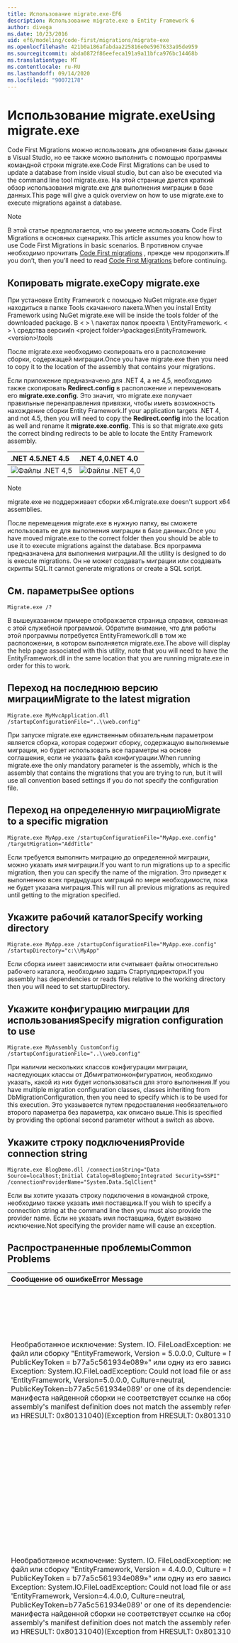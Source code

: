 ```yaml
---
title: Использование migrate.exe-EF6
description: Использование migrate.exe в Entity Framework 6
author: divega
ms.date: 10/23/2016
uid: ef6/modeling/code-first/migrations/migrate-exe
ms.openlocfilehash: 421b0a186afabdaa225816e0e5967633a95de959
ms.sourcegitcommit: abda0872f86eefeca191a9a11bfca976bc14468b
ms.translationtype: MT
ms.contentlocale: ru-RU
ms.lasthandoff: 09/14/2020
ms.locfileid: "90072178"
---
```

# <a name="using-migrateexe"></a><span data-ttu-id="11a7a-103">Использование migrate.exe</span><span class="sxs-lookup"><span data-stu-id="11a7a-103">Using migrate.exe</span></span>
<span data-ttu-id="11a7a-104">Code First Migrations можно использовать для обновления базы данных в Visual Studio, но ее также можно выполнить с помощью программы командной строки migrate.exe.</span><span class="sxs-lookup"><span data-stu-id="11a7a-104">Code First Migrations can be used to update a database from inside visual studio, but can also be executed via the command line tool migrate.exe.</span></span> <span data-ttu-id="11a7a-105">На этой странице дается краткий обзор использования migrate.exe для выполнения миграции в базе данных.</span><span class="sxs-lookup"><span data-stu-id="11a7a-105">This page will give a quick overview on how to use migrate.exe to execute migrations against a database.</span></span>

> [!NOTE]
> <span data-ttu-id="11a7a-106">В этой статье предполагается, что вы умеете использовать Code First Migrations в основных сценариях.</span><span class="sxs-lookup"><span data-stu-id="11a7a-106">This article assumes you know how to use Code First Migrations in basic scenarios.</span></span> <span data-ttu-id="11a7a-107">В противном случае необходимо прочитать [Code First migrations](xref:ef6/modeling/code-first/migrations/index) , прежде чем продолжить.</span><span class="sxs-lookup"><span data-stu-id="11a7a-107">If you don’t, then you’ll need to read [Code First Migrations](xref:ef6/modeling/code-first/migrations/index) before continuing.</span></span>

## <a name="copy-migrateexe"></a><span data-ttu-id="11a7a-108">Копировать migrate.exe</span><span class="sxs-lookup"><span data-stu-id="11a7a-108">Copy migrate.exe</span></span>

<span data-ttu-id="11a7a-109">При установке Entity Framework с помощью NuGet migrate.exe будет находиться в папке Tools скачанного пакета.</span><span class="sxs-lookup"><span data-stu-id="11a7a-109">When you install Entity Framework using NuGet migrate.exe will be inside the tools folder of the downloaded package.</span></span> <span data-ttu-id="11a7a-110">В &lt; &gt; \\ пакетах папок проекта \\ EntityFramework. &lt; &gt; \\ средства версии</span><span class="sxs-lookup"><span data-stu-id="11a7a-110">In &lt;project folder&gt;\\packages\\EntityFramework.&lt;version&gt;\\tools</span></span>

<span data-ttu-id="11a7a-111">После migrate.exe необходимо скопировать его в расположение сборки, содержащей миграции.</span><span class="sxs-lookup"><span data-stu-id="11a7a-111">Once you have migrate.exe then you need to copy it to the location of the assembly that contains your migrations.</span></span>

<span data-ttu-id="11a7a-112">Если приложение предназначено для .NET 4, а не 4,5, необходимо также скопировать **Redirect.config** в расположение и переименовать его **migrate.exe.config**. Это значит, что migrate.exe получает правильные перенаправления привязки, чтобы иметь возможность нахождение сборки Entity Framework.</span><span class="sxs-lookup"><span data-stu-id="11a7a-112">If your application targets .NET 4, and not 4.5, then you will need to copy the **Redirect.config** into the location as well and rename it **migrate.exe.config**. This is so that migrate.exe gets the correct binding redirects to be able to locate the Entity Framework assembly.</span></span>

| <span data-ttu-id="11a7a-113">.NET 4.5</span><span class="sxs-lookup"><span data-stu-id="11a7a-113">.NET 4.5</span></span>                                      | <span data-ttu-id="11a7a-114">.NET 4,0</span><span class="sxs-lookup"><span data-stu-id="11a7a-114">.NET 4.0</span></span>                                      |
|:----------------------------------------------|:----------------------------------------------|
| ![Файлы .NET 4,5](~/ef6/media/net45files.png) | ![Файлы .NET 4,0](~/ef6/media/net40files.png) |

> [!NOTE]
> <span data-ttu-id="11a7a-117">migrate.exe не поддерживает сборки x64.</span><span class="sxs-lookup"><span data-stu-id="11a7a-117">migrate.exe doesn't support x64 assemblies.</span></span>

<span data-ttu-id="11a7a-118">После перемещения migrate.exe в нужную папку, вы сможете использовать ее для выполнения миграции в базе данных.</span><span class="sxs-lookup"><span data-stu-id="11a7a-118">Once you have moved migrate.exe to the correct folder then you should be able to use it to execute migrations against the database.</span></span> <span data-ttu-id="11a7a-119">Вся программа предназначена для выполнения миграции.</span><span class="sxs-lookup"><span data-stu-id="11a7a-119">All the utility is designed to do is execute migrations.</span></span> <span data-ttu-id="11a7a-120">Он не может создавать миграции или создавать скрипты SQL.</span><span class="sxs-lookup"><span data-stu-id="11a7a-120">It cannot generate migrations or create a SQL script.</span></span>

## <a name="see-options"></a><span data-ttu-id="11a7a-121">См. параметры</span><span class="sxs-lookup"><span data-stu-id="11a7a-121">See options</span></span>

``` console
Migrate.exe /?
```

<span data-ttu-id="11a7a-122">В вышеуказанном примере отображается страница справки, связанная с этой служебной программой. Обратите внимание, что для работы этой программы потребуется EntityFramework.dll в том же расположении, в котором выполняется migrate.exe.</span><span class="sxs-lookup"><span data-stu-id="11a7a-122">The above will display the help page associated with this utility, note that you will need to have the EntityFramework.dll in the same location that you are running migrate.exe in order for this to work.</span></span>

## <a name="migrate-to-the-latest-migration"></a><span data-ttu-id="11a7a-123">Переход на последнюю версию миграции</span><span class="sxs-lookup"><span data-stu-id="11a7a-123">Migrate to the latest migration</span></span>

``` console
Migrate.exe MyMvcApplication.dll /startupConfigurationFile="..\\web.config"
```

<span data-ttu-id="11a7a-124">При запуске migrate.exe единственным обязательным параметром является сборка, которая содержит сборку, содержащую выполняемые миграции, но будет использовать все параметры на основе соглашения, если не указать файл конфигурации.</span><span class="sxs-lookup"><span data-stu-id="11a7a-124">When running migrate.exe the only mandatory parameter is the assembly, which is the assembly that contains the migrations that you are trying to run, but it will use all convention based settings if you do not specify the configuration file.</span></span>

## <a name="migrate-to-a-specific-migration"></a><span data-ttu-id="11a7a-125">Переход на определенную миграцию</span><span class="sxs-lookup"><span data-stu-id="11a7a-125">Migrate to a specific migration</span></span>

``` console
Migrate.exe MyApp.exe /startupConfigurationFile="MyApp.exe.config" /targetMigration="AddTitle"
```

<span data-ttu-id="11a7a-126">Если требуется выполнить миграцию до определенной миграции, можно указать имя миграции.</span><span class="sxs-lookup"><span data-stu-id="11a7a-126">If you want to run migrations up to a specific migration, then you can specify the name of the migration.</span></span> <span data-ttu-id="11a7a-127">Это приведет к выполнению всех предыдущих миграций по мере необходимости, пока не будет указана миграция.</span><span class="sxs-lookup"><span data-stu-id="11a7a-127">This will run all previous migrations as required until getting to the migration specified.</span></span>

## <a name="specify-working-directory"></a><span data-ttu-id="11a7a-128">Укажите рабочий каталог</span><span class="sxs-lookup"><span data-stu-id="11a7a-128">Specify working directory</span></span>

``` console
Migrate.exe MyApp.exe /startupConfigurationFile="MyApp.exe.config" /startupDirectory="c:\\MyApp"
```

<span data-ttu-id="11a7a-129">Если сборка имеет зависимости или считывает файлы относительно рабочего каталога, необходимо задать Стартупдиректори.</span><span class="sxs-lookup"><span data-stu-id="11a7a-129">If you assembly has dependencies or reads files relative to the working directory then you will need to set startupDirectory.</span></span>

## <a name="specify-migration-configuration-to-use"></a><span data-ttu-id="11a7a-130">Укажите конфигурацию миграции для использования</span><span class="sxs-lookup"><span data-stu-id="11a7a-130">Specify migration configuration to use</span></span>

``` console
Migrate.exe MyAssembly CustomConfig /startupConfigurationFile="..\\web.config"
```

<span data-ttu-id="11a7a-131">При наличии нескольких классов конфигурации миграции, наследующих классы от Дбмигратионконфигуратион, необходимо указать, какой из них будет использоваться для этого выполнения.</span><span class="sxs-lookup"><span data-stu-id="11a7a-131">If you have multiple migration configuration classes, classes inheriting from DbMigrationConfiguration, then you need to specify which is to be used for this execution.</span></span> <span data-ttu-id="11a7a-132">Это указывается путем предоставления необязательного второго параметра без параметра, как описано выше.</span><span class="sxs-lookup"><span data-stu-id="11a7a-132">This is specified by providing the optional second parameter without a switch as above.</span></span>

## <a name="provide-connection-string"></a><span data-ttu-id="11a7a-133">Укажите строку подключения</span><span class="sxs-lookup"><span data-stu-id="11a7a-133">Provide connection string</span></span>

``` console
Migrate.exe BlogDemo.dll /connectionString="Data Source=localhost;Initial Catalog=BlogDemo;Integrated Security=SSPI" /connectionProviderName="System.Data.SqlClient"
```

<span data-ttu-id="11a7a-134">Если вы хотите указать строку подключения в командной строке, необходимо также указать имя поставщика.</span><span class="sxs-lookup"><span data-stu-id="11a7a-134">If you wish to specify a connection string at the command line then you must also provide the provider name.</span></span> <span data-ttu-id="11a7a-135">Если не указать имя поставщика, будет вызвано исключение.</span><span class="sxs-lookup"><span data-stu-id="11a7a-135">Not specifying the provider name will cause an exception.</span></span>

## <a name="common-problems"></a><span data-ttu-id="11a7a-136">Распространенные проблемы</span><span class="sxs-lookup"><span data-stu-id="11a7a-136">Common Problems</span></span>

| <span data-ttu-id="11a7a-137">Сообщение об ошибке</span><span class="sxs-lookup"><span data-stu-id="11a7a-137">Error Message</span></span>                                                                                                                                                                                                                                                                                                                      | <span data-ttu-id="11a7a-138">Решение</span><span class="sxs-lookup"><span data-stu-id="11a7a-138">Solution</span></span>                                                                                                                                                                                                                                                                                             |
|:-----------------------------------------------------------------------------------------------------------------------------------------------------------------------------------------------------------------------------------------------------------------------------------------------------------------------------------|:-----------------------------------------------------------------------------------------------------------------------------------------------------------------------------------------------------------------------------------------------------------------------------------------------------|
| <span data-ttu-id="11a7a-139">Необработанное исключение: System. IO. FileLoadException: не удалось загрузить файл или сборку "EntityFramework, Version = 5.0.0.0, Culture = Neutral, PublicKeyToken = b77a5c561934e089»" или одну из его зависимостей.</span><span class="sxs-lookup"><span data-stu-id="11a7a-139">Unhandled Exception: System.IO.FileLoadException:  Could not load file or assembly 'EntityFramework, Version=5.0.0.0, Culture=neutral, PublicKeyToken=b77a5c561934e089' or one of its dependencies.</span></span> <span data-ttu-id="11a7a-140">Определение манифеста найденной сборки не соответствует ссылке на сборку.</span><span class="sxs-lookup"><span data-stu-id="11a7a-140">The located assembly's manifest definition does not match the assembly reference.</span></span> <span data-ttu-id="11a7a-141">(Исключение из HRESULT: 0x80131040)</span><span class="sxs-lookup"><span data-stu-id="11a7a-141">(Exception from HRESULT: 0x80131040)</span></span>         | <span data-ttu-id="11a7a-142">Обычно это означает, что вы используете приложение .NET 4 без файла Redirect.config.</span><span class="sxs-lookup"><span data-stu-id="11a7a-142">This typically means that you are running a .NET 4 application without the Redirect.config file.</span></span> <span data-ttu-id="11a7a-143">Необходимо скопировать Redirect.config в то же расположение, что и migrate.exe, и переименовать его в migrate.exe.config.</span><span class="sxs-lookup"><span data-stu-id="11a7a-143">You need to copy the Redirect.config to the same location as migrate.exe and rename it to migrate.exe.config.</span></span>                                                                                       |
| <span data-ttu-id="11a7a-144">Необработанное исключение: System. IO. FileLoadException: не удалось загрузить файл или сборку "EntityFramework, Version = 4.4.0.0, Culture = Neutral, PublicKeyToken = b77a5c561934e089»" или одну из его зависимостей.</span><span class="sxs-lookup"><span data-stu-id="11a7a-144">Unhandled Exception: System.IO.FileLoadException: Could not load file or assembly 'EntityFramework, Version=4.4.0.0, Culture=neutral, PublicKeyToken=b77a5c561934e089' or one of its dependencies.</span></span> <span data-ttu-id="11a7a-145">Определение манифеста найденной сборки не соответствует ссылке на сборку.</span><span class="sxs-lookup"><span data-stu-id="11a7a-145">The located assembly's manifest definition does not match the assembly reference.</span></span> <span data-ttu-id="11a7a-146">(Исключение из HRESULT: 0x80131040)</span><span class="sxs-lookup"><span data-stu-id="11a7a-146">(Exception from HRESULT: 0x80131040)</span></span>          | <span data-ttu-id="11a7a-147">Это исключение означает, что вы используете приложение .NET 4,5 с Redirect.config, скопированным в расположение migrate.exe.</span><span class="sxs-lookup"><span data-stu-id="11a7a-147">This exception means that you are running a .NET 4.5 application with the Redirect.config copied to the migrate.exe location.</span></span> <span data-ttu-id="11a7a-148">Если приложение является .NET 4,5, то нет необходимости иметь файл конфигурации с перенаправлениями внутри.</span><span class="sxs-lookup"><span data-stu-id="11a7a-148">If your app is .NET 4.5 then you do not need to have the config file with the redirects inside.</span></span> <span data-ttu-id="11a7a-149">Удалите файл migrate.exe.config.</span><span class="sxs-lookup"><span data-stu-id="11a7a-149">Delete the migrate.exe.config file.</span></span>                                    |
| <span data-ttu-id="11a7a-150">Ошибка: не удалось обновить базу данных в соответствии с текущей моделью, так как имеются ожидающие изменения и отключена автоматическая миграция.</span><span class="sxs-lookup"><span data-stu-id="11a7a-150">ERROR: Unable to update database to match the current model because there are pending changes and automatic migration is disabled.</span></span> <span data-ttu-id="11a7a-151">Либо запишите ожидающие изменения модели в перенос на основе кода, либо включите автоматическую миграцию.</span><span class="sxs-lookup"><span data-stu-id="11a7a-151">Either write the pending model changes to a code-based migration or enable automatic migration.</span></span> <span data-ttu-id="11a7a-152">Задайте для Дбмигратионсконфигуратион. Аутоматикмигратионсенаблед значение true, чтобы включить автоматическую миграцию.</span><span class="sxs-lookup"><span data-stu-id="11a7a-152">Set DbMigrationsConfiguration.AutomaticMigrationsEnabled to true to enable automatic migration.</span></span> | <span data-ttu-id="11a7a-153">Эта ошибка возникает при выполнении миграции, если вы еще не создавали миграцию на работу с изменениями, внесенными в модель, и база данных не соответствует модели.</span><span class="sxs-lookup"><span data-stu-id="11a7a-153">This error occurs if running migrate when you haven’t created a migration to cope with changes made to the model, and the database does not match the model.</span></span> <span data-ttu-id="11a7a-154">Примером этого является добавление свойства в класс модели, а затем выполнение migrate.exe без создания миграции для обновления базы данных.</span><span class="sxs-lookup"><span data-stu-id="11a7a-154">Adding a property to a model class then running migrate.exe without creating a migration to upgrade the database is an example of this.</span></span> |
| <span data-ttu-id="11a7a-155">Ошибка: тип не разрешен для члена "System. Data. Entity. migrations. Design. Тулингфакаде + Упдатеруннер, EntityFramework, Version = 5.0.0.0, Culture = Neutral, PublicKeyToken = b77a5c561934e089»".</span><span class="sxs-lookup"><span data-stu-id="11a7a-155">ERROR: Type is not resolved for member 'System.Data.Entity.Migrations.Design.ToolingFacade+UpdateRunner,EntityFramework, Version=5.0.0.0, Culture=neutral, PublicKeyToken=b77a5c561934e089'.</span></span>                                                                                                                                       | <span data-ttu-id="11a7a-156">Эта ошибка может быть вызвана указанием неправильного каталога запуска.</span><span class="sxs-lookup"><span data-stu-id="11a7a-156">This error can be caused by specifying an incorrect startup directory.</span></span> <span data-ttu-id="11a7a-157">Это должно быть расположение migrate.exe</span><span class="sxs-lookup"><span data-stu-id="11a7a-157">This must be the location of migrate.exe</span></span>                                                                                                                                                                                      |
| <span data-ttu-id="11a7a-158">Необработанное исключение: System. NullReferenceException: ссылка на объект не задана экземпляром объекта.</span><span class="sxs-lookup"><span data-stu-id="11a7a-158">Unhandled Exception: System.NullReferenceException: Object reference not set to an instance of an object.</span></span> <br/>   <span data-ttu-id="11a7a-159">в System. Data. Entity. migrations. Console. Program. Main (строка [] args)</span><span class="sxs-lookup"><span data-stu-id="11a7a-159">at System.Data.Entity.Migrations.Console.Program.Main(String[] args)</span></span>                                                                                                                                             | <span data-ttu-id="11a7a-160">Это может быть вызвано тем, что не указан обязательный параметр для используемого сценария.</span><span class="sxs-lookup"><span data-stu-id="11a7a-160">This can be caused by not specifying a required parameter for a scenario that you are using.</span></span> <span data-ttu-id="11a7a-161">Например, указание строки подключения без указания имени поставщика.</span><span class="sxs-lookup"><span data-stu-id="11a7a-161">For example specifying a connection string without specifying the provider name.</span></span>                                                                                                                        |
| <span data-ttu-id="11a7a-162">Ошибка: в сборке "ClassLibrary1" обнаружено более одного типа конфигурации миграции.</span><span class="sxs-lookup"><span data-stu-id="11a7a-162">ERROR: More than one migrations configuration type was found in the assembly 'ClassLibrary1'.</span></span> <span data-ttu-id="11a7a-163">Укажите имя используемого объекта.</span><span class="sxs-lookup"><span data-stu-id="11a7a-163">Specify the name of the one to use.</span></span>                                                                                                                                                                                                  | <span data-ttu-id="11a7a-164">Как указано в ошибке, в данной сборке имеется несколько классов конфигурации.</span><span class="sxs-lookup"><span data-stu-id="11a7a-164">As the error states, there is more than one configuration class in the given assembly.</span></span> <span data-ttu-id="11a7a-165">Для указания используемого параметра необходимо использовать параметр/Конфигуратионтипе.</span><span class="sxs-lookup"><span data-stu-id="11a7a-165">You must use the /configurationType switch to specify which to use.</span></span>                                                                                                                                           |
| <span data-ttu-id="11a7a-166">Ошибка: не удалось загрузить файл или сборку " &lt; AssemblyName &gt; " или одну из ее зависимостей.</span><span class="sxs-lookup"><span data-stu-id="11a7a-166">ERROR: Could not load file or assembly ‘&lt;assemblyName&gt;’ or one of its dependencies.</span></span> <span data-ttu-id="11a7a-167">Данное имя сборки или база кода были недопустимыми.</span><span class="sxs-lookup"><span data-stu-id="11a7a-167">The given assembly name or codebase was invalid.</span></span> <span data-ttu-id="11a7a-168">(Исключение из HRESULT: 0x80131047)</span><span class="sxs-lookup"><span data-stu-id="11a7a-168">(Exception from HRESULT: 0x80131047)</span></span>                                                                                                                                                    | <span data-ttu-id="11a7a-169">Это может быть вызвано неправильным указанием имени сборки</span><span class="sxs-lookup"><span data-stu-id="11a7a-169">This can be caused by specifying an assembly name incorrectly or not having</span></span>                                                                                                                                                                                                                          |
| <span data-ttu-id="11a7a-170">Ошибка: не удалось загрузить файл или сборку " &lt; AssemblyName &gt; " или одну из ее зависимостей.</span><span class="sxs-lookup"><span data-stu-id="11a7a-170">ERROR: Could not load file or assembly ‘&lt;assemblyName&gt;' or one of its dependencies.</span></span> <span data-ttu-id="11a7a-171">Была сделана попытка загрузить программу, имеющую неверный формат.</span><span class="sxs-lookup"><span data-stu-id="11a7a-171">An attempt was made to load a program with an incorrect format.</span></span>                                                                                                                                                                          | <span data-ttu-id="11a7a-172">Это происходит при попытке запуска migrate.exe для приложения x64.</span><span class="sxs-lookup"><span data-stu-id="11a7a-172">This happens if you are trying to run migrate.exe against an x64 application.</span></span> <span data-ttu-id="11a7a-173">EF 5,0 и ниже будут работать только на платформе x86.</span><span class="sxs-lookup"><span data-stu-id="11a7a-173">EF 5.0 and below will only work on x86.</span></span>                                                                                                                                                                                |
